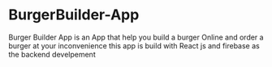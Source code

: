 # BurgerBuilder-App
Burger Builder App is an App that help you build a burger Online and order a burger at your inconvenience 
this app is build with React js and firebase as the backend develpement
